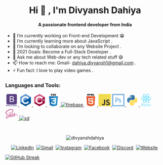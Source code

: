 <h1 align="center">Hi 👋 , I'm Divyansh Dahiya</h1>
 <h4 align="center">A passionate frontend developer from India</h4>

<!-- ![ ](https://camo.githubusercontent.com/5ff9182d12e799168a3bb67b88df7388ae08ede3/68747470733a2f2f6d69726f2e6d656469756d2e636f6d2f6d61782f3837352f312a7164415731546a434e353768316c6275757a766368672e676966 "Link to gif")
-->
- 🔭 I’m currently working on Front-end Development :grin:
- 🐍 I’m currently learning more about JavaScript .
- 👯 I’m looking to collaborate on any Website Project .
- 🥅 2021 Goals: Become a Full-Stack Developer .
- 💬 Ask me about Web-dev or any tech related stuff :smile:
- 📫 How to reach me: Gmail- dahiya.divyansh1@gmail.com . 
- ⚡ Fun fact: I love to play video games .
        
<h3 align="left">Languages and Tools:</h3>
<p align="left"> <a href="https://getbootstrap.com" target="_blank"> <img src="https://raw.githubusercontent.com/devicons/devicon/master/icons/bootstrap/bootstrap-plain-wordmark.svg" alt="bootstrap" width="40" height="40"/> </a> <a href="https://www.cprogramming.com/" target="_blank"> <img src="https://raw.githubusercontent.com/devicons/devicon/master/icons/c/c-original.svg" alt="c" width="40" height="40"/> </a> <a href="https://www.w3schools.com/cpp/" target="_blank"> <img src="https://raw.githubusercontent.com/devicons/devicon/master/icons/cplusplus/cplusplus-original.svg" alt="cplusplus" width="40" height="40"/> </a> <a href="https://www.w3schools.com/css/" target="_blank"> <img src="https://raw.githubusercontent.com/devicons/devicon/master/icons/css3/css3-original-wordmark.svg" alt="css3" width="40" height="40"/> </a> <a href="https://firebase.google.com/" target="_blank"> <img src="https://www.vectorlogo.zone/logos/firebase/firebase-icon.svg" alt="firebase" width="40" height="40"/> </a> <a href="https://www.w3.org/html/" target="_blank"> <img src="https://raw.githubusercontent.com/devicons/devicon/master/icons/html5/html5-original-wordmark.svg" alt="html5" width="40" height="40"/> </a> <a href="https://developer.mozilla.org/en-US/docs/Web/JavaScript" target="_blank"> <img src="https://raw.githubusercontent.com/devicons/devicon/master/icons/javascript/javascript-original.svg" alt="javascript" width="40" height="40"/> </a> <a href="https://www.photoshop.com/en" target="_blank"> <img src="https://raw.githubusercontent.com/devicons/devicon/master/icons/photoshop/photoshop-line.svg" alt="photoshop" width="40" height="40"/> </a> <a href="https://www.python.org" target="_blank"> <img src="https://raw.githubusercontent.com/devicons/devicon/master/icons/python/python-original.svg" alt="python" width="40" height="40"/> </a> <a href="https://reactjs.org/" target="_blank"> <img src="https://raw.githubusercontent.com/devicons/devicon/master/icons/react/react-original-wordmark.svg" alt="react" width="40" height="40"/> </a> <a href="https://sass-lang.com" target="_blank"> <img src="https://raw.githubusercontent.com/devicons/devicon/master/icons/sass/sass-original.svg" alt="sass" width="40" height="40"/> </a> <a href="https://www.adobe.com/products/xd.html" target="_blank"> <img src="https://cdn.worldvectorlogo.com/logos/adobe-xd.svg" alt="xd" width="40" height="40"/> </a> </p>


<br>
<p align="center"> <img src="https://komarev.com/ghpvc/?username=divyanshdahiya&label=Profile%20views&color=0e75b6&style=flat" alt="divyanshdahiya" /> </p>
<p align="center">
<a href="https://www.linkedin.com/in/divyanshdahiya/"><img src="https://img.shields.io/badge/linkedin-%230077B5.svg?&style=for-the-badge&logo=linkedin&logoColor=white" alt="LinkedIn" /></a>&nbsp;  
 <a href="mailto:dahiya.divyansh1@gmail.com"><img src="https://img.shields.io/badge/Gmail-D14836?style=for-the-badge&logo=gmail&logoColor=white" alt="Gmail" /></a>&nbsp;
 <a href="https://www.instagram.com/divyanshdahiya/"><img src="https://img.shields.io/badge/Instagram-E4405F?style=for-the-badge&logo=instagram&logoColor=white" alt="Instagram" /></a>&nbsp;
 <a href="https://www.facebook.com/divdahiya/"><img src="https://img.shields.io/badge/Facebook-1877F2?style=for-the-badge&logo=facebook&logoColor=white" alt="Facebook" /></a>&nbsp;
 <a href="https://discordapp.com/users/652432172808011777"><img src="https://img.shields.io/badge/Discord-7289DA?style=for-the-badge&logo=discord&logoColor=white" alt="Discord" /></a>&nbsp;
 <a href=""><img src="https://img.shields.io/badge/-Website-47CCCC?style=flat&logo=Google-Chrome&logoColor=white" alt="Website" /></a>&nbsp;
 
 
 
[![GitHub Streak](http://github-readme-streak-stats.herokuapp.com?user=divyanshdahiya&theme=dark)](https://git.io/streak-stats)
